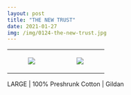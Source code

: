 ```yaml
---
layout: post
title: "THE NEW TRUST"
date: 2021-01-27
img: /img/0124-the-new-trust.jpg
---
```




<table style="width:100%;"><tr><td style="vertical-align:top;">
      <figure class="tmblr-full" data-orig-height="2048" data-orig-width="1365" data-orig-src="https://concertshirts.netlify.app/shirts/0124/0124-01.jpg"><img src="https://64.media.tumblr.com/9084b399de614ab27f0558371a923443/46ae721088cda271-49/s540x810/e16a900988124d99913cce5b678aa52897596e0c.jpg" data-orig-height="2048" data-orig-width="1365" data-orig-src="https://concertshirts.netlify.app/shirts/0124/0124-01.jpg"/></figure></td>
    <td style="vertical-align:top;">
      <figure class="tmblr-full" data-orig-height="2048" data-orig-width="1365" data-orig-src="https://concertshirts.netlify.app/shirts/0124/0124-02.jpg"><img src="https://64.media.tumblr.com/0265bb2e6178cf8b581489196dd653a8/46ae721088cda271-cf/s540x810/78240195df09aa100184a876d53555b888cbb79c.jpg" data-orig-height="2048" data-orig-width="1365" data-orig-src="https://concertshirts.netlify.app/shirts/0124/0124-02.jpg"/></figure></td>
  </tr></table><p>
  LARGE | 100% Preshrunk Cotton | Gildan
</p>
